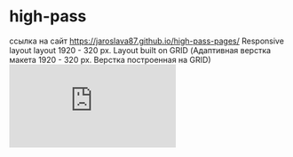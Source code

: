 # high-pass
ссылка на сайт https://jaroslava87.github.io/high-pass-pages/
 Responsive layout layout 1920 - 320 px. Layout built on GRID (Адаптивная верстка макета 1920 - 320 px. Верстка построенная на GRID)
![preview](https://imageup.ru/img136/4401676/high-pass-preview.jpg.html)
